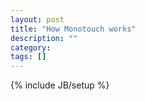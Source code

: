 ```yaml
---
layout: post
title: "How Monotouch works"
description: ""
category: 
tags: []
---
```

{% include JB/setup %}
